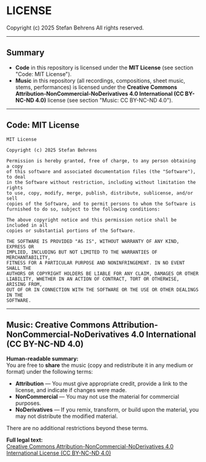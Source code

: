 # LICENSE

Copyright (c) 2025 Stefan Behrens
All rights reserved.

---

## Summary

- **Code** in this repository is licensed under the **MIT License** (see section "Code: MIT License").  
- **Music** in this repository (all recordings, compositions, sheet music, stems, performances) is licensed under the **Creative Commons Attribution-NonCommercial-NoDerivatives 4.0 International (CC BY-NC-ND 4.0)** license (see section "Music: CC BY-NC-ND 4.0").  

---

## Code: MIT License

```
MIT License

Copyright (c) 2025 Stefan Behrens

Permission is hereby granted, free of charge, to any person obtaining a copy
of this software and associated documentation files (the "Software"), to deal
in the Software without restriction, including without limitation the rights
to use, copy, modify, merge, publish, distribute, sublicense, and/or sell
copies of the Software, and to permit persons to whom the Software is
furnished to do so, subject to the following conditions:

The above copyright notice and this permission notice shall be included in all
copies or substantial portions of the Software.

THE SOFTWARE IS PROVIDED "AS IS", WITHOUT WARRANTY OF ANY KIND, EXPRESS OR
IMPLIED, INCLUDING BUT NOT LIMITED TO THE WARRANTIES OF MERCHANTABILITY,
FITNESS FOR A PARTICULAR PURPOSE AND NONINFRINGEMENT. IN NO EVENT SHALL THE
AUTHORS OR COPYRIGHT HOLDERS BE LIABLE FOR ANY CLAIM, DAMAGES OR OTHER
LIABILITY, WHETHER IN AN ACTION OF CONTRACT, TORT OR OTHERWISE, ARISING FROM,
OUT OF OR IN CONNECTION WITH THE SOFTWARE OR THE USE OR OTHER DEALINGS IN THE
SOFTWARE.
```

---

## Music: Creative Commons Attribution-NonCommercial-NoDerivatives 4.0 International (CC BY-NC-ND 4.0)

**Human-readable summary:**  
You are free to **share** the music (copy and redistribute it in any medium or format) under the following terms:

- **Attribution** — You must give appropriate credit, provide a link to the license, and indicate if changes were made.  
- **NonCommercial** — You may not use the material for commercial purposes.  
- **NoDerivatives** — If you remix, transform, or build upon the material, you may not distribute the modified material.  

There are no additional restrictions beyond these terms.

**Full legal text:**  
[Creative Commons Attribution-NonCommercial-NoDerivatives 4.0 International License (CC BY-NC-ND 4.0)](https://creativecommons.org/licenses/by-nc-nd/4.0/legalcode)
